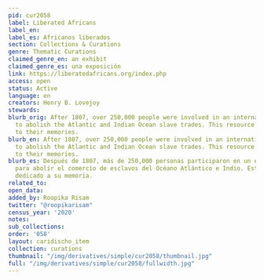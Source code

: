 ```yaml
---
pid: cur2058
label: Liberated Africans
label_en:
label_es: Africanos liberados
section: Collections & Curations
genre: Thematic Curations
claimed_genre_en: an exhibit
claimed_genre_es: una exposición
link: https://liberatedafricans.org/index.php
access: open
status: Active
language: en
creators: Henry B. Lovejoy
stewards:
blurb_orig: After 1807, over 250,000 people were involved in an international effort
  to abolish the Atlantic and Indian Ocean slave trades. This resource is dedicated
  to their memories.
blurb_en: After 1807, over 250,000 people were involved in an international effort
  to abolish the Atlantic and Indian Ocean slave trades. This resource is dedicated
  to their memories.
blurb_es: Después de 1807, más de 250,000 personas participaron en un esfuerzo internacional
  para abolir el comercio de esclavos del Océano Atlántico e Indio. Este recurso está
  dedicado a su memoria.
related_to:
open_data:
added_by: Roopika Risam
twitter: "@roopikarisam"
census_year: '2020'
notes:
sub_collections:
order: '058'
layout: caridischo_item
collection: curations
thumbnail: "/img/derivatives/simple/cur2058/thumbnail.jpg"
full: "/img/derivatives/simple/cur2058/fullwidth.jpg"
---
```

